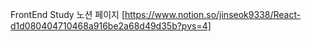FrontEnd Study
노션 페이지 [https://www.notion.so/jinseok9338/React-d1d080404710468a916be2a68d49d35b?pvs=4]
